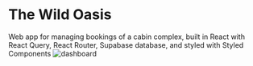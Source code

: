 # The Wild Oasis

Web app for managing bookings of a cabin complex, built in React with React Query, React Router, Supabase database, and styled with Styled Components
![dashboard](https://github.com/user-attachments/assets/571723ac-aaf1-4704-be83-871e8bcf6532)
